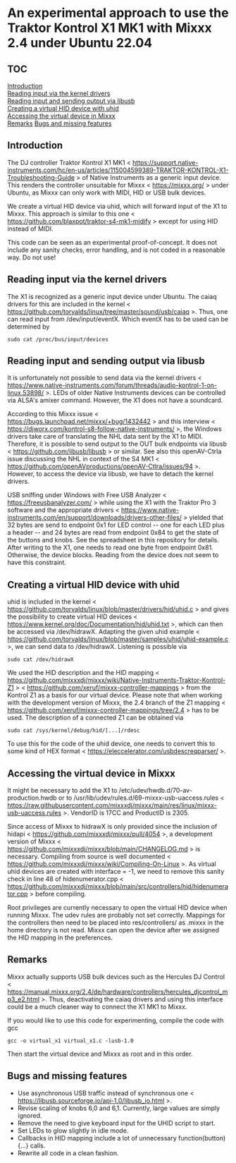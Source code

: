 An experimental approach to use the Traktor Kontrol X1 MK1 with Mixxx 2.4 under Ubuntu 22.04
===

TOC
---
[Introduction](#introduction)  
[Reading input via the kernel drivers](#reading-input-via-the-kernel-drivers)  
[Reading input and sending output via libusb](#reading-input-and-sending-output-via-libusb)  
[Creating a virtual HID device with uhid](#creating-a-virtual-hid-device-with-uhid)  
[Accessing the virtual device in Mixxx](#accessing-the-virtual-device-in-mixxx)  
[Remarks](#remarks)
[Bugs and missing features](#bugs-and-missing-features)


Introduction
---

The DJ controller Traktor Kontrol X1 MK1 < https://support.native-instruments.com/hc/en-us/articles/115004599389-TRAKTOR-KONTROL-X1-Troubleshooting-Guide > of Native Instruments as a generic input device. This renders the controller unsuitable for Mixxx < https://mixxx.org/ > under Ubuntu, as Mixxx can only work with MIDI, HID or USB bulk devices.

We create a virtual HID device via uhid, which will forward input of the X1 to Mixxx. This approach is similar to this one < https://github.com/blaxpot/traktor-s4-mk1-midify > except for using HID instead of MIDI.

This code can be seen as an experimental proof-of-concept. It does not include any sanity checks, error handling, and is not coded in a reasonable way. Do not use!



Reading input via the kernel drivers
---

The X1 is recognized as a generic input device under Ubuntu. The caiaq drivers for this are included in the kernel < https://github.com/torvalds/linux/tree/master/sound/usb/caiaq >. Thus, one can read input from /dev/input/eventX. Which eventX has to be used can be determined by

    sudo cat /proc/bus/input/devices



Reading input and sending output via libusb
---

It is unfortunately not possible to send data via the kernel drivers < https://www.native-instruments.com/forum/threads/audio-kontrol-1-on-linux.53898/ >. LEDs of older Native Instruments devices can be controlled via ALSA's amixer command. However, the X1 does not have a soundcard.

According to this Mixxx issue < https://bugs.launchpad.net/mixxx/+bug/1432442 > and this interview < https://djworx.com/kontrol-s8-follow-native-instruments/ >, the Windows drivers take care of translating the NHL data sent by the X1 to MIDI. Therefore, it is possible to send output to the OUT bulk endpoints via libusb < https://github.com/libusb/libusb > or similar. See also this openAV-Ctrla issue discussing the NHL in context of the S4 MK1 < https://github.com/openAVproductions/openAV-Ctlra/issues/94 >. However, to access the device via libusb, we have to detach the kernel drivers.

USB sniffing under Windows with Free USB Analyzer < https://freeusbanalyzer.com/ > while using the X1 with the Traktor Pro 3 software and the appropriate drivers < https://www.native-instruments.com/en/support/downloads/drivers-other-files/ > yielded that 32 bytes are send to endpoint 0x1 for LED control -- one for each LED plus a header -- and 24 bytes are read from endpoint 0x84 to get the state of the buttons and knobs. See the spreadsheet in this repository for details. After writing to the X1, one needs to read one byte from endpoint 0x81. Otherwise, the device blocks. Reading from the device does not seem to have this constraint.



Creating a virtual HID device with uhid
---

uhid is included in the kernel < https://github.com/torvalds/linux/blob/master/drivers/hid/uhid.c > and gives the possibility to create virtual HID devices < https://www.kernel.org/doc/Documentation/hid/uhid.txt >, which can then be accessed via /dev/hidrawX. Adapting the given uhid example < https://github.com/torvalds/linux/blob/master/samples/uhid/uhid-example.c >, we can send data to /dev/hidrawX. Listening is possible via

    sudo cat /dev/hidrawX

We used the HID description and the HID mapping < https://github.com/mixxxdj/mixxx/wiki/Native-Instruments-Traktor-Kontrol-Z1 > < https://github.com/xeruf/mixxx-controller-mappings > from the Kontrol Z1 as a basis for our virtual device. Please note that when working with the development version of Mixxx, the 2.4 branch of the Z1 mapping  < https://github.com/xeruf/mixxx-controller-mappings/tree/2.4 > has to be used. The description of a connected Z1 can be obtained via

	sudo cat /sys/kernel/debug/hid/[...]/rdesc

To use this for the code of the uhid device, one needs to convert this to some kind of HEX format < https://eleccelerator.com/usbdescreqparser/ >.



Accessing the virtual device in Mixxx
----

It might be necessary to add the X1 to /etc/udev/hwdb.d/70-av-production.hwdb or to /usr/lib/udev/rules.d/69-mixxx-usb-uaccess.rules < https://raw.githubusercontent.com/mixxxdj/mixxx/main/res/linux/mixxx-usb-uaccess.rules >. VendorID is 17CC and ProductID is 2305.

Since access of Mixxx to hidrawX is only provided since the inclusion of hidapi < https://github.com/mixxxdj/mixxx/pull/4054 >, a development version of Mixxx < https://github.com/mixxxdj/mixxx/blob/main/CHANGELOG.md > is necessary. Compiling from source is well documented < https://github.com/mixxxdj/mixxx/wiki/Compiling-On-Linux >. As virtual uhid devices are created with interface = -1, we need to remove this sanity check in line 48 of hidenumerator.cpp < https://github.com/mixxxdj/mixxx/blob/main/src/controllers/hid/hidenumerator.cpp > before compiling.

Root privileges are currently necessary to open the virtual HID device when running Mixxx. The udev rules are probably not set correctly. Mappings for the controllers then need to be placed into res/controllers/ as .mixxx in the home directory is not read. Mixxx can open the device after we assigned the HID mapping in the preferences.



Remarks
---

Mixxx actually supports USB bulk devices such as the Hercules DJ Control < https://manual.mixxx.org/2.4/de/hardware/controllers/hercules_djcontrol_mp3_e2.html >. Thus, deactivating the caiaq drivers and using this interface could be a much cleaner way to connect the X1 MK1 to Mixxx.

If you would like to use this code for experimenting, compile the code with gcc

    gcc -o virtual_x1 virtual_x1.c -lusb-1.0

Then start the virtual device and Mixxx as root and in this order.



Bugs and missing features
---

* Use asynchronous USB traffic instead of synchronous one < https://libusb.sourceforge.io/api-1.0/libusb_io.html >.
* Revise scaling of knobs 6,0 and 6,1. Currently, large values are simply ignored.
* Remove the need to give keyboard input for the UHID script to start.
* Set LEDs to glow slightly in idle mode.
* Callbacks in HID mapping include a lot of unnecessary function(button) {...} calls.
* Rewrite all code in a clean fashion.
